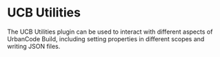 
UCB Utilities
=============

The UCB Utilities plugin can be used to interact with different aspects of UrbanCode Build, including setting properties in different scopes and writing JSON files.

